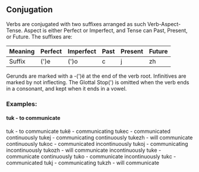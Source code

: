 ## Conjugation

Verbs are conjugated with two suffixes arranged as such Verb-Aspect-Tense. Aspect is either Perfect or Imperfect, and Tense can Past, Present, or Future. The suffixes are:

Meaning|Perfect|Imperfect|Past|Present|Future
-------|-------|---------|----|-------|------
Suffix|(')e|(')o|c|j|zh

Gerunds are marked with a -(')ë at the end of the verb root.
Infinitives are marked by not inflecting.
The Glottal Stop(') is omitted when the verb ends in a consonant, and kept when it ends in a vowel.

### Examples:
#### tuk - to communicate
tuk - to communicate
tukë - communicating
tukec - communicated continuously
tukej - communicating continuously
tukezh - will communicate continuously
tukoc - communicated incontinuously
tukoj - communicating incontinuously
tukozh - will communicate incontinuously
tuke - communicate continuously
tuko - communicate incontinuously
tukc - communicated
tukj - communicating
tukzh - will communicate
